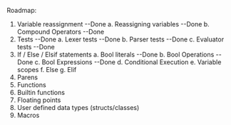 Roadmap:
1. Variable reassignment --Done
    a. Reassigning variables --Done
    b. Compound Operators --Done
2. Tests --Done
    a. Lexer tests --Done
    b. Parser tests --Done
    c. Evaluator tests --Done
3. If / Else / Elsif statements
    a. Bool literals --Done
    b. Bool Operations --Done
    c. Bool Expressions --Done
    d. Conditional Execution
    e. Variable scopes
    f. Else
    g. Elif
4. Parens
5. Functions
6. Builtin functions
7. Floating points
8. User defined data types (structs/classes)
9. Macros
